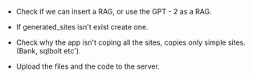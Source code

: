 - Check if we can insert a RAG, or use the GPT - 2 as a RAG.

- If generated_sites isn't exist create one.

- Check why the app isn't coping all the sites, copies only simple sites. (Bank, sqlbolt etc').

- Upload the files and the code to the server.